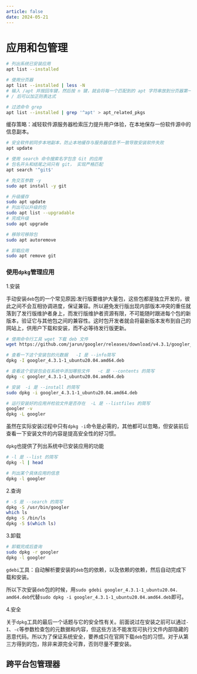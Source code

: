 ```yaml
---
article: false
date: 2024-05-21
---
```


# 应用和包管理

```bash
# 列出系统已安装应用
apt list --installed

# 使用分页器
apt list --installed | less -N
# 输入 /apt 并按回车键，然后按 n 键，就会将每一个匹配到的 apt 字符串放到分页器第一行
# / 后可以加正则表达式

# 过滤命令 grep
apt list --installed | grep '^apt' > apt_related_pkgs
```

缓存策略：减轻软件源服务器检索压力提升用户体验，在本地保存一份软件源中的信息副本。

```bash
# 安全软件前同步本地副本，防止本地缓存与服务器信息不一致导致安装软件失败
apt update

# 使用 search 命令搜索名字包含 Git 的应用
# 包名开头和结尾之间只有 git， 实现严格匹配
apt search '^git$'

# 免交互参数 -y
sudo apt install -y git

# 升级缓存
sudo apt update
# 列出可以升级的包
sudo apt list --upgradable
# 完成升级
sudo apt upgrade

# 移除可移除包
sudo apt autoremove

# 卸载应用
sudo apt remove git
```

### 使用`dpkg`管理应用

1.安装

手动安装`deb`包的一个常见原因:发行版要维护大量包，这些包都是独立开发的，彼此之间不会互相协调进度，保证兼容。所以避免发行版出现内部版本冲突的重任就落到了发行版维护者身上，而发行版维护者资源有限，不可能随时跟进每个包的新版本，验证它与其他包之间的兼容性。这时包开发者就会将最新版本发布到自己的网站上，供用户下载和安装，而不必等待发行版更新。

```bash
# 使用命令行工具 wget 下载 deb 文件
wget https://github.com/jarun/googler/releases/download/v4.3.1/googler_4.3.1-1_ubuntu20.04.amd64.deb

# 查看一下这个安装包的元数据   -I 是 --info简写
dpkg -I googler_4.3.1-1_ubuntu20.04.amd64.deb

# 查看这个安装包会在系统中添加哪些文件   -c 是 --contents 的简写
dpkg -c googler_4.3.1-1_ubuntu20.04.amd64.deb

# 安装  -i 是 --install 的简写
sudo dpkg -i googler_4.3.1-1_ubuntu20.04.amd64.deb

# 运行安装好的应用并检验文件是否存在  -L 是 --listfiles 的简写
googler -v
dpkg -L googler
```

虽然在实际安装过程中只有`dpkg -i`命令是必需的，其他都可以忽略，但安装前后查看一下安装文件的内容是提高安全性的好习惯。

`dpkg`也提供了列出系统中已安装应用的功能

```bash
# -l 是 --list 的简写
dpkg -l | head

# 列出某个具体应用的信息
dpkg -l googler
```

2.查询

```bash
# -S 是 --search 的简写
dpkg -S /usr/bin/googler
which ls
dpkg -S /bin/ls
dpkg -S $(which ls)
```

3.卸载

```bash
# 卸载完成后查询
sudo dpkg -r googler
dpkg -l googler
```

`gdebi`工具：自动解析要安装的`deb`包的依赖，以及依赖的依赖，然后自动完成下载和安装。

所以下次安装`deb`包的时候，用`sudo gdebi googler_4.3.1-1_ubuntu20.04. amd64.deb`代替`sudo dpkg -i googler_4.3.1-1_ubuntu20.04.amd64.deb`即可。

4.安全

关于`dpkg`工具的最后一个话题与它的安全性有关。前面说过在安装之前可以通过`-I`、`-c`等参数检查包的元数据和内容，但这些方法不能发现可执行文件内部隐藏的恶意代码。所以为了保证系统安全，要养成只在官网下载`deb`包的习惯。对于从第三方得到的包，除非来源完全可靠，否则尽量不要安装。

## 跨平台包管理器






























